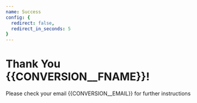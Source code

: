```yaml
---
name: Success
config: {
  redirect: false,
  redirect_in_seconds: 5
}
---
```


# Thank You {{CONVERSION__FNAME}}!

Please check your email {{CONVERSION__EMAIL}} for further instructions


